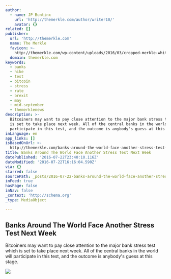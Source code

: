 ```yaml
---
author:
  - name: JP Buntinx
    url: 'http://themerkle.com/author/writer10/'
    avatar: {}
related: []
publisher:
  url: 'http://themerkle.com'
  name: The Merkle
  favicon: >-
    http://themerkle.com/wp-content/uploads/2016/03/cropped-merkle-white-1-192x192.png
  domain: themerkle.com
keywords:
  - banks
  - hike
  - test
  - bitcoin
  - stress
  - rate
  - brexit
  - may
  - mid-september
  - themerklenews
description: >-
  Bitcoiners may want to pay close attention to the major bank stress test which
  is set to take place next week. All of the central banks in the world will
  participate in this test, and the outcome is anybody's guess at this stage.
inLanguage: en
app_links: []
isBasedOnUrl: >-
  http://themerkle.com/banks-around-the-world-face-another-stress-test-next-week/
title: Banks Around The World Face Another Stress Test Next Week
datePublished: '2016-07-22T23:40:10.116Z'
dateModified: '2016-07-22T16:16:04.590Z'
via: {}
starred: false
sourcePath: _posts/2016-07-22-banks-around-the-world-face-another-stress-test-next-week.md
inFeed: true
hasPage: false
inNav: false
_context: 'http://schema.org'
_type: MediaObject

---
```

<article style=""><h1>Banks Around The World Face Another Stress Test Next Week</h1><p>Bitcoiners may want to pay close attention to the major bank stress test which is set to take place next week. All of the central banks in the world will participate in this test, and the outcome is anybody's guess at this stage.</p><img src="http://themerkle.com/wp-content/uploads/2016/07/shutterstock_350572712.jpg" /></article>
